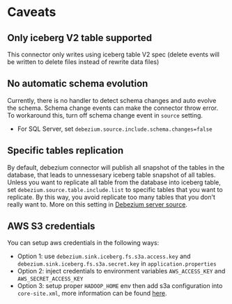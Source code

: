 # Caveats
## Only iceberg V2 table supported
This connector only writes using iceberg table V2 spec (delete events will be written to delete files instead of rewrite data files)

## No automatic schema evolution
Currently, there is no handler to detect schema changes and auto evolve the schema. Schema change events can make the connector throw error. To workaround this, turn off schema change event in `source` setting.

- For SQL Server, set `debezium.source.include.schema.changes=false`

## Specific tables replication
By default, debezium connector will publish all snapshot of the tables in the database, that leads to unnessesary iceberg table snapshot of all tables. Unless you want to replicate all table from the database into iceberg table, set `debezium.source.table.include.list` to specific tables that you want to replicate. By this way, you avoid replicate too many tables that you don't really want to. More on this setting in [Debezium server source](https://debezium.io/documentation/reference/stable/connectors/mysql.html#mysql-property-table-include-list).

## AWS S3 credentials
You can setup aws credentials in the following ways:
- Option 1: use `debezium.sink.iceberg.fs.s3a.access.key` and `debezium.sink.iceberg.fs.s3a.secret.key` in `application.properties`
- Option 2: inject credentials to environment variables `AWS_ACCESS_KEY` and `AWS_SECRET_ACCESS_KEY`
- Option 3: setup proper `HADOOP_HOME` env then add s3a configuration into `core-site.xml`, more information can be found [here](https://hadoop.apache.org/docs/stable/hadoop-aws/tools/hadoop-aws/index.html#Authenticating_with_S3).